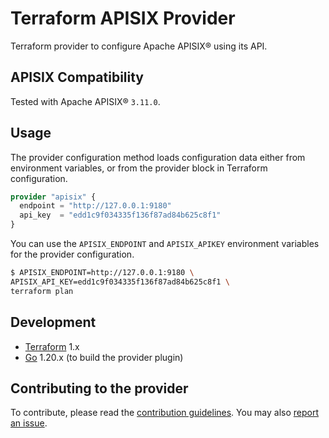 # Terraform APISIX Provider
Terraform provider to configure Apache APISIX® using its API.

## APISIX Compatibility
Tested with Apache APISIX® `3.11.0`.

## Usage
The provider configuration method loads configuration data either from environment variables, or from the provider block in Terraform configuration. 

```terraform
provider "apisix" {
  endpoint = "http://127.0.0.1:9180"
  api_key  = "edd1c9f034335f136f87ad84b625c8f1"
}
```
You can use the `APISIX_ENDPOINT` and `APISIX_APIKEY` environment variables for the provider configuration.
```bash
$ APISIX_ENDPOINT=http://127.0.0.1:9180 \
APISIX_API_KEY=edd1c9f034335f136f87ad84b625c8f1 \
terraform plan
```

## Development

-	[Terraform](https://www.terraform.io/downloads.html) 1.x
-	[Go](https://golang.org/doc/install) 1.20.x (to build the provider plugin)

## Contributing to the provider

To contribute, please read the [contribution guidelines](_about/CONTRIBUTING.md). You may also [report an issue](https://github.com/rework-space-com/terraform-provider-apisix/issues/new/choose).
